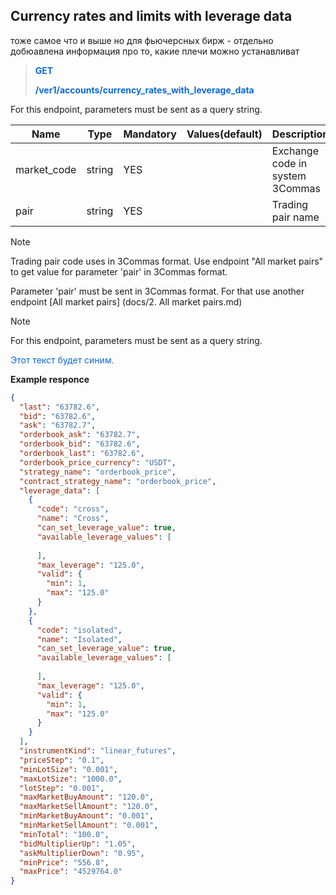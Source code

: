 ## Currency rates and limits with leverage data

тоже самое что и выше но для фьючерсных бирж - отдельно добюавлена информация про то, какие плечи можно устанавливат

> <span style="color:#0969DA">**GET**</span>
>
> <span style="color:#0969DA">**/ver1/accounts/currency_rates_with_leverage_data**</span>
>

 For this endpoint, parameters must be sent as a query string.


| Name | Type |	Mandatory |	Values(default)	| Description|
|------|------|-----------|-----------------|------------|
| market_code | string	| YES |	| Exchange code in system 3Commas|
| pair | string	| YES |	| Trading pair name |

> [!NOTE]
> Trading pair code uses in 3Commas format. Use endpoint "All market pairs" to get value for parameter 'pair' in 3Commas format.

Parameter 'pair' must be sent in 3Сommas format. For that use another endpoint [All market pairs] (docs/2. All market pairs.md)

> [!NOTE]
> For this endpoint, parameters must be sent as a query string.


<span style="color:#0969DA">Этот текст будет синим.</span>


**Example responce**

```JSON
{
  "last": "63782.6",
  "bid": "63782.6",
  "ask": "63782.7",
  "orderbook_ask": "63782.7",
  "orderbook_bid": "63782.6",
  "orderbook_last": "63782.6",
  "orderbook_price_currency": "USDT",
  "strategy_name": "orderbook_price",
  "contract_strategy_name": "orderbook_price",
  "leverage_data": [
    {
      "code": "cross",
      "name": "Cross",
      "can_set_leverage_value": true,
      "available_leverage_values": [
        
      ],
      "max_leverage": "125.0",
      "valid": {
        "min": 1,
        "max": "125.0"
      }
    },
    {
      "code": "isolated",
      "name": "Isolated",
      "can_set_leverage_value": true,
      "available_leverage_values": [
        
      ],
      "max_leverage": "125.0",
      "valid": {
        "min": 1,
        "max": "125.0"
      }
    }
  ],
  "instrumentKind": "linear_futures",
  "priceStep": "0.1",
  "minLotSize": "0.001",
  "maxLotSize": "1000.0",
  "lotStep": "0.001",
  "maxMarketBuyAmount": "120.0",
  "maxMarketSellAmount": "120.0",
  "minMarketBuyAmount": "0.001",
  "minMarketSellAmount": "0.001",
  "minTotal": "100.0",
  "bidMultiplierUp": "1.05",
  "askMultiplierDown": "0.95",
  "minPrice": "556.8",
  "maxPrice": "4529764.0"
}
```
